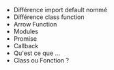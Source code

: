 * Différence import default nommé
* Différence class function
* Arrow Function
* Modules
* Promise
* Callback
* Qu'est ce que ...
* Class ou Fonction ?